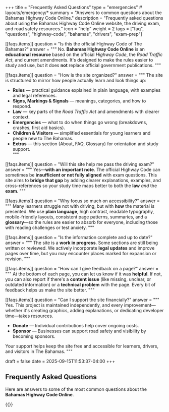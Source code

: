 +++
title = "Frequently Asked Questions"
type = "emergencies"           # layouts/emergency/*
summary = "Answers to common questions about the Bahamas Highway Code Online."
description = "Frequently asked questions about using the Bahamas Highway Code Online website, the driving exam, and road safety resources."
icon = "help"
weight = 2
tags = ["faq", "questions", "highway-code", "bahamas", "drivers", "exam-prep"]

  [[faqs.items]]
  question = "Is this the official Highway Code of The Bahamas?"
  answer = """
  No. **Bahamas Highway Code Online** is an **educational resource** based on the official *Highway Code*, the *Road Traffic Act*, and current amendments. It's designed to make the rules easier to study and use, but it does **not** replace official government publications.
  """

  [[faqs.items]]
  question = "How is the site organized?"
  answer = """
  The site is structured to mirror how people actually learn and look things up:

  - **Rules** — practical guidance explained in plain language, with examples and legal references.  
  - **Signs, Markings & Signals** — meanings, categories, and how to respond.  
  - **Law** — key parts of the *Road Traffic Act* and amendments with clearer context.  
  - **Emergencies** — what to do when things go wrong (breakdowns, crashes, first aid basics).  
  - **Children & Visitors** — simplified essentials for young learners and people new to The Bahamas.  
  - **Extras** — this section (About, FAQ, Glossary) for orientation and study support.  
  """

  [[faqs.items]]
  question = "Will this site help me pass the driving exam?"
  answer = """
  Yes—**with an important note**. The official Highway Code can sometimes be **insufficient or not fully aligned** with exam questions. This site aims to **bridge that gap** by adding clearer explanations, examples, and cross-references so your study time maps better to both the **law** *and* the **exam**.
  """

  [[faqs.items]]
  question = "Why focus so much on accessibility?"
  answer = """
  Many learners struggle not with driving, but with **how** the material is presented. We use **plain language**, high contrast, readable typography, mobile-friendly layouts, consistent page patterns, summaries, and a **glossary**—so the rules are easier to absorb for everyone, including those with reading challenges or test anxiety.
  """

  [[faqs.items]]
  question = "Is the information complete and up to date?"
  answer = """
  The site is a **work in progress**. Some sections are still being written or reviewed. We actively incorporate **legal updates** and improve pages over time, but you may encounter places marked for expansion or revision.
  """

  [[faqs.items]]
  question = "How can I give feedback on a page?"
  answer = """
  At the bottom of each page, you can let us know if it was **helpful**. If not, you can also report if there's a **content issue** (like missing, unclear, or outdated information) or a **technical problem** with the page. Every bit of feedback helps us make the site better.
  """

  [[faqs.items]]
  question = "Can I support the site financially?"
  answer = """
  Yes. This project is maintained independently, and every improvement—whether it's creating graphics, adding explanations, or dedicating developer time—takes resources.  

  - **Donate** — Individual contributions help cover ongoing costs.  
  - **Sponsor** — Businesses can support road safety and visibility by becoming sponsors.  

  Your support helps keep the site free and accessible for learners, drivers, and visitors in The Bahamas.
  """

draft = false
date = 2025-09-15T11:53:37-04:00
+++

## Frequently Asked Questions

Here are answers to some of the most common questions about the **Bahamas Highway Code Online**.

{{<faqs>}}
